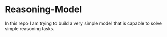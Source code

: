 # Reasoning-Model
In this repo I am trying to build a very simple model that is capable to solve simple reasoning tasks.
